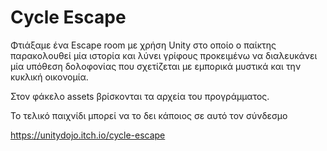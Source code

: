 # Cycle Escape

Φτιάξαμε ένα Escape room με χρήση Unity στο οποίο ο παίκτης παρακολουθεί μία ιστορία και λύνει γρίφους προκειμένω να διαλευκάνει μία υπόθεση δολοφονίας που σχετίζεται με εμπορικά μυστικά και την κυκλική οικονομία.

Στον φάκελο assets βρίσκονται τα αρχεία του προγράμματος.

Το τελικό παιχνίδι μπορεί να το δει κάποιος σε αυτό τον σύνδεσμο

https://unitydojo.itch.io/cycle-escape
